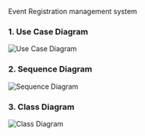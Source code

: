 Event Registration management system
### 1. Use Case Diagram
![Use Case Diagram](./images/Use-Case-Diagram.jpg)

### 2. Sequence Diagram
![Sequence Diagram](./images/Sequence-Diagram.jpg)

### 3. Class Diagram
![Class Diagram](./images/Class-Diagram.jpg)
